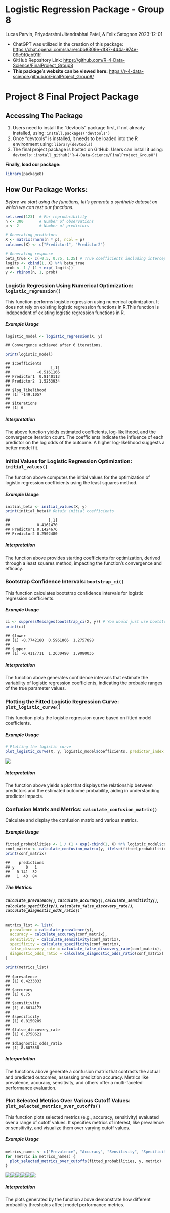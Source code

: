 Logistic Regression Package - Group 8
================
Lucas Parvin, Priyadarshni Jitendrabhai Patel, & Felix Satognon
2023-12-01

- ChatGPT was utilized in the creation of this package:
  <https://chat.openai.com/share/cbb8309e-df87-444a-974e-09e9f0cb91ff>
- GitHub Repository Link:
  <https://github.com/R-4-Data-Science/FinalProject_Group8>
- **This package’s website can be viewed here:**
  <https://r-4-data-science.github.io/FinalProject_Group8/>

# **Project 8 Final Project Package**

## **Accessing The Package**

1.  Users need to install the “devtools” package first, if not already
    installed, using: `install.packages("devtools")`
2.  Once “devtools” is installed, it needs to be loaded into the R
    environment using: `library(devtools)`
3.  The final project package is hosted on GitHub. Users can install it
    using:
    `devtools::install_github("R-4-Data-Science/FinalProject_Group8")`

**Finally, load our package:**

``` r
library(package8)
```

## **How Our Package Works:**

*Before we start using the functions, let’s generate a synthetic dataset
on which we can test our functions.*

``` r
set.seed(123)  # For reproducibility
n <- 300       # Number of observations
p <- 2         # Number of predictors

# Generating predictors
X <- matrix(rnorm(n * p), ncol = p)
colnames(X) <- c("Predictor1", "Predictor2")

# Generating response
beta_true <- c(-0.5, 0.75, 1.25) # True coefficients including intercept
logits <- cbind(1, X) %*% beta_true
prob <- 1 / (1 + exp(-logits))
y <- rbinom(n, 1, prob)
```

### **Logistic Regression Using Numerical Optimization: `logistic_regression()`**

This function performs logistic regression using numerical optimization.
It does not rely on existing logistic regression functions in R.This
function is independent of existing logistic regression functions in R.

##### *Example Usage*

``` r
logistic_model <- logistic_regression(X, y)
```

    ## Convergence achieved after 6 iterations.

``` r
print(logistic_model)
```

    ## $coefficients
    ##                  [,1]
    ##            -0.5161166
    ## Predictor1  0.8140113
    ## Predictor2  1.5253934
    ## 
    ## $log_likelihood
    ## [1] -149.1057
    ## 
    ## $iterations
    ## [1] 6

##### *Interpretation*

The above function yields estimated coefficients, log-likelihood, and
the convergence iteration count. The coefficients indicate the influence
of each predictor on the log odds of the outcome. A higher
log-likelihood suggests a better model fit.

### **Initial Values for Logistic Regression Optimization: `initial_values()`**

The function above computes the initial values for the optimization of
logistic regression coefficients using the least squares method.

##### *Example Usage*

``` r
initial_beta <- initial_values(X, y)
print(initial_beta)# Obtain initial coefficients
```

    ##                 [,1]
    ##            0.4161470
    ## Predictor1 0.1424676
    ## Predictor2 0.2502480

##### *Interpretation*

The function above provides starting coefficients for optimization,
derived through a least squares method, impacting the function’s
convergence and efficacy.

### **Bootstrap Confidence Intervals: `bootstrap_ci()`**

This function calculates bootstrap confidence intervals for logistic
regression coefficients.

##### *Example Usage*

``` r
ci <- suppressMessages(bootstrap_ci(X, y)) # You would just use bootstrap_ci(X, y). Messages suppressed here for concise documentation
print(ci)
```

    ## $lower
    ## [1] -0.7742180  0.5961866  1.2757898
    ## 
    ## $upper
    ## [1] -0.4117711  1.2630490  1.9080036

##### *Interpretation*

The function above generates confidence intervals that estimate the
variability of logistic regression coefficients, indicating the probable
ranges of the true parameter values.

### **Plotting the Fitted Logistic Regression Curve: `plot_logistic_curve()`**

This function plots the logistic regression curve based on fitted model
coefficients.

##### *Example Usage*

``` r
# Plotting the logistic curve
plot_logistic_curve(X, y, logistic_model$coefficients, predictor_index = 1)
```

![](README_files/figure-gfm/unnamed-chunk-6-1.png)<!-- -->

##### *Interpretation*

The function above yields a plot that displays the relationship between
predictors and the estimated outcome probability, aiding in
understanding predictor impacts.

### **Confusion Matrix and Metrics: `calculate_confusion_matrix()`**

Calculate and display the confusion matrix and various metrics.

##### *Example Usage*

``` r
fitted_probabilities <- 1 / (1 + exp(-cbind(1, X) %*% logistic_model$coefficients))
conf_matrix <- calculate_confusion_matrix(y, ifelse(fitted_probabilities > 0.5, 1, 0))
print(conf_matrix)
```

    ##    predictions
    ## y     0   1
    ##   0 141  32
    ##   1  43  84

##### **The Metrics:**

###### **`calculate_prevalence()`, `calculate_accuracy()`, `calculate_sensitivity()`, `calculate_specificity()`, `calculate_false_discovery_rate()`, `calculate_diagnostic_odds_ratio()`**

``` r
metrics_list <- list(
  prevalence = calculate_prevalence(y),
  accuracy = calculate_accuracy(conf_matrix),
  sensitivity = calculate_sensitivity(conf_matrix),
  specificity = calculate_specificity(conf_matrix),
  false_discovery_rate = calculate_false_discovery_rate(conf_matrix),
  diagnostic_odds_ratio = calculate_diagnostic_odds_ratio(conf_matrix)
)

print(metrics_list)
```

    ## $prevalence
    ## [1] 0.4233333
    ## 
    ## $accuracy
    ## [1] 0.75
    ## 
    ## $sensitivity
    ## [1] 0.6614173
    ## 
    ## $specificity
    ## [1] 0.8150289
    ## 
    ## $false_discovery_rate
    ## [1] 0.2758621
    ## 
    ## $diagnostic_odds_ratio
    ## [1] 8.607558

##### *Interpretation*

The functions above generate a confusion matrix that contrasts the
actual and predicted outcomes, assessing prediction accuracy. Metrics
like prevalence, accuracy, sensitivity, and others offer a multi-faceted
performance evaluation.

### **Plot Selected Metrics Over Various Cutoff Values: `plot_selected_metrics_over_cutoffs()`**

This function plots selected metrics (e.g., accuracy, sensitivity)
evaluated over a range of cutoff values. It specifies metrics of
interest, like prevalence or sensitivity, and visualize them over
varying cutoff values.

##### *Example Usage*

``` r
metrics_names <- c("Prevalence", "Accuracy", "Sensitivity", "Specificity", "False Discovery Rate", "Diagnostic Odds Ratio")
for (metric in metrics_names) {
  plot_selected_metrics_over_cutoffs(fitted_probabilities, y, metric)
}
```

![](README_files/figure-gfm/unnamed-chunk-9-1.png)<!-- -->![](README_files/figure-gfm/unnamed-chunk-9-2.png)<!-- -->![](README_files/figure-gfm/unnamed-chunk-9-3.png)<!-- -->![](README_files/figure-gfm/unnamed-chunk-9-4.png)<!-- -->![](README_files/figure-gfm/unnamed-chunk-9-5.png)<!-- -->![](README_files/figure-gfm/unnamed-chunk-9-6.png)<!-- -->

##### *Interpretation*

The plots generated by the function above demonstrate how different
probability thresholds affect model performance metrics.
